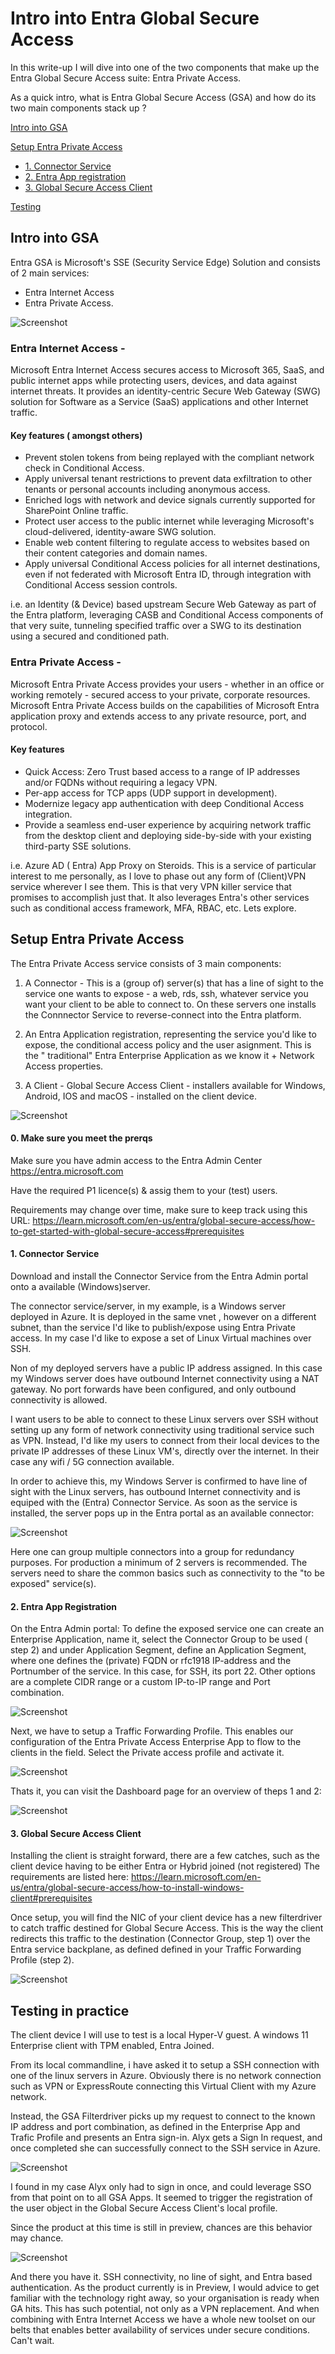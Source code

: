 # Intro into Entra Global Secure Access

In this write-up I will dive into one of the two components that make up the Entra Global Secure Access suite: Entra Private Access.

As a quick intro, what is Entra Global Secure Access (GSA) and how do its two main components stack up ? 

[Intro into GSA](https://github.com/verboompj/EntraGSA/blob/main/README.md#intro-into-gsa)

[Setup Entra Private Access](https://github.com/verboompj/EntraGSA/blob/main/README.md#setup-entra-private-access)

- [1. Connector Service](https://github.com/verboompj/EntraGSA/blob/main/README.md#2-connector-service)
- [2. Entra App registration](https://github.com/verboompj/EntraGSA/blob/main/README.md#2-entra-app-registration)
- [3. Global Secure Access Client](https://github.com/verboompj/EntraGSA?tab=readme-ov-file#3-global-secure-access-client)

[Testing](https://github.com/verboompj/EntraGSA/blob/main/README.md#testing-in-practice)


## Intro into GSA

Entra GSA is Microsoft's SSE (Security Service Edge) Solution and consists of 2 main services:
- Entra Internet Access 
- Entra Private Access.

![Screenshot](https://github.com/verboompj/EntraGSA/blob/main/Pictures/global-secure-access-diagram.png)



### Entra Internet Access - 
Microsoft Entra Internet Access secures access to Microsoft 365, SaaS, and public internet apps while protecting users, devices, and data against internet threats.
It provides an identity-centric Secure Web Gateway (SWG) solution for Software as a Service (SaaS) applications and other Internet traffic. 

#### Key features ( amongst others) 
- Prevent stolen tokens from being replayed with the compliant network check in Conditional Access.
- Apply universal tenant restrictions to prevent data exfiltration to other tenants or personal accounts including anonymous access.
- Enriched logs with network and device signals currently supported for SharePoint Online traffic.
- Protect user access to the public internet while leveraging Microsoft's cloud-delivered, identity-aware SWG solution.
- Enable web content filtering to regulate access to websites based on their content categories and domain names.
- Apply universal Conditional Access policies for all internet destinations, even if not federated with Microsoft Entra ID, through integration with Conditional 
  Access session controls.

i.e. an Identity (& Device) based upstream Secure Web Gateway as part of the Entra platform, leveraging CASB and Conditional Access components of that very suite, tunneling specified traffic over a SWG to its destination using a secured and conditioned path. 

### Entra Private Access - 
Microsoft Entra Private Access provides your users - whether in an office or working remotely - secured access to your private, corporate resources. Microsoft Entra Private Access builds on the capabilities of Microsoft Entra application proxy and extends access to any private resource, port, and protocol.

#### Key features
- Quick Access: Zero Trust based access to a range of IP addresses and/or FQDNs without requiring a legacy VPN.
- Per-app access for TCP apps (UDP support in development).
- Modernize legacy app authentication with deep Conditional Access integration.
- Provide a seamless end-user experience by acquiring network traffic from the desktop client and deploying side-by-side with your existing third-party SSE solutions.

i.e. Azure AD ( Entra) App Proxy on Steroids. This is a service of particular interest to me personally, as I love to phase out any form of (Client)VPN service wherever I see them. This is that very VPN killer service that promises to accomplish just that. 
It also leverages Entra's other services such as conditional access framework, MFA, RBAC, etc. Lets explore.

###
###

## Setup Entra Private Access

The Entra Private Access service consists of 3 main components:
  
1. A Connector - This is a (group of) server(s) that has a line of sight to the service one wants to expose - a web, rds, ssh, whatever service you want your client to be able to connect to. On these servers one installs the Connnector Service to reverse-connect into the Entra platform. 

2. An Entra Application registration, representing the service you'd like to expose, the conditional access policy and the user asignment. This is the " traditional" Entra Enterprise Application as we know it + Network Access properties.

3. A Client - Global Secure Access Client - installers available for Windows, Android, IOS and macOS - installed on the client device.

![Screenshot](https://github.com/verboompj/EntraGSA/blob/main/Pictures/private-access-diagram-quick-access3.png)

#### 0. Make sure you meet the prerqs 

Make sure you have admin access to the Entra Admin Center https://entra.microsoft.com 

Have the required P1 licence(s) & assig them to your (test) users.

Requirements may change over time, make sure to keep track using this URL: https://learn.microsoft.com/en-us/entra/global-secure-access/how-to-get-started-with-global-secure-access#prerequisites 



#### 1. Connector Service

Download and install the Connector Service from the Entra Admin portal onto a available (Windows)server.

The connector service/server, in my example, is a Windows server deployed in Azure. It is deployed in the same vnet , however on a different subnet, than the service I'd like to publish/expose using Entra Private access. In my case I'd like to expose a set of Linux Virtual machines over SSH. 

Non of my deployed servers have a public IP address assigned. In this case my Windows server does have outbound Internet connectivity using a NAT gateway. No port forwards have been configured, and only outbound connectivity is allowed.

I want users to be able to connect to these Linux servers over SSH without setting up any form of network connectivity using traditional service such as VPN. Instead, I'd like my users to connect from their local devices to the private IP addresses of these Linux VM's, directly over the internet. In their case any wifi / 5G connection available.

In order to achieve this, my Windows Server is confirmed to have line of sight with the Linux servers, has outbound Internet connectivity and is equiped with the (Entra) Connector Service. As soon as the service is installed, the server pops up in the Entra portal as an available connector: 

![Screenshot](https://github.com/verboompj/EntraGSA/blob/main/Pictures/connectors2.png)

Here one can group multiple connectors into a group for redundancy purposes. For production a minimum of 2 servers is recommended. The servers need to share the common basics such as connectivity to the "to be exposed" service(s). 

#### 2. Entra App Registration

On the Entra Admin portal:  To define the exposed service one can create an Enterprise Application, name it, select the Connector Group to be used ( step 2) and under Application Segment, define an Application Segment, where one defines the (private) FQDN or rfc1918 IP-address and the Portnumber of the service. In this case, for SSH, its port 22. 
Other options are a complete CIDR range or a custom IP-to-IP range and Port combination.  

![Screenshot](https://github.com/verboompj/EntraGSA/blob/main/Pictures/EntraAppEnt2.png)

Next, we have to setup a Traffic Forwarding Profile. This enables our configuration of the Entra Private Access Enterprise App to flow to the clients in the field. Select the Private access profile and activate it.

![Screenshot](https://github.com/verboompj/EntraGSA/blob/main/Pictures/forwarding.png)

Thats it, you can visit the Dashboard page for an overview of theps 1 and 2:

![Screenshot](https://github.com/verboompj/EntraGSA/blob/main/Pictures/EntraSummary2.png)

#### 3. Global Secure Access Client

Installing the client is straight forward, there are a few catches, such as the client device having to be either Entra or Hybrid joined (not registered) The requirements are listed here: https://learn.microsoft.com/en-us/entra/global-secure-access/how-to-install-windows-client#prerequisites

Once setup, you will find the NIC of your client device has a new filterdriver to catch traffic destined for Global Secure Access. This is the way the client redirects this traffic to the destination (Connector Group, step 1) over the Entra service backplane, as defined defined in your Traffic Forwarding Profile (step 2). 

![Screenshot](https://github.com/verboompj/EntraGSA/blob/main/Pictures/NIC.png)

## Testing in practice 

The client device I will use to test is a local Hyper-V guest. A windows 11 Enterprise client with TPM enabled, Entra Joined. 

From its local commandline, i have asked it to setup a SSH connection with one of the linux servers in Azure. Obviously there is no network connection such as VPN or ExpressRoute connecting this Virtual Client with my Azure network. 

Instead, the GSA Filterdriver picks up my request to connect to the known IP address and port combination, as defined in the Enterprise App and Trafic Profile and presents an Entra sign-in. Alyx gets a Sign In request, and once completed she can successfully connect to the SSH service in Azure.

![Screenshot](https://github.com/verboompj/EntraGSA/blob/main/Pictures/Client_catch.png)

I found in my case Alyx only had to sign in once, and could leverage SSO from that point on to all GSA Apps.
It seemed to trigger the registration of the user object in the Global Secure Access Client's local profile.

Since the product at this time is still in preview, chances are this behavior may chance.

![Screenshot](https://github.com/verboompj/EntraGSA/blob/main/Pictures/GSAprofile.png)

And there you have it. SSH connectivity, no line of sight, and Entra based authentication. 
As the product currently is in Preview, I would advice to get familiar with the technology right away, so your organisation is ready when GA hits. 
This has such potential, not only as a VPN replacement. And when combining with Entra Internet Access we have a whole new toolset on our belts that enables better availability of services under secure conditions. Can't wait. 





